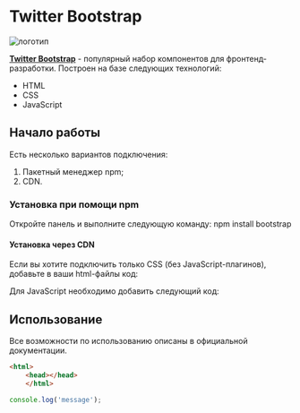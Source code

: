 # Twitter Bootstrap

![логотип](https://media.cargocollective.com/1/21/692240/headerimg/iconbsmaller-01-01.png)

[**Twitter Bootstrap**](https://getbootstrap.com) - популярный набор компонентов для фронтенд-разработки. Построен на базе следующих технологий:
* HTML
* CSS
* JavaScript

## Начало работы
Есть несколько вариантов подключения:
1. Пакетный менеджер npm;
1. CDN.

### Установка при помощи npm
Откройте панель и выполните следующую команду: npm install bootstrap

#### Установка через CDN
Если вы хотите подключить только CSS (без JavaScript-плагинов), добавьте в ваши html-файлы код:

Для JavaScript необходимо добавить следующий код:

## Использование
Все возможности по использованию описаны в официальной документации.

```html
<html>
    <head></head>
    </html>
```

```javascript
console.log('message');
```
